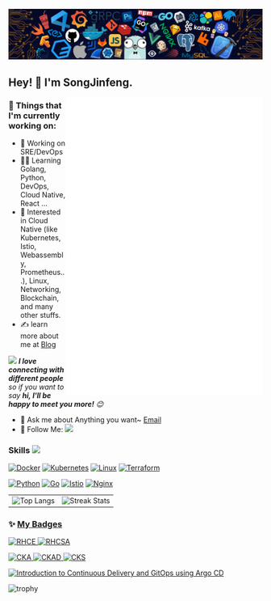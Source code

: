 <!-- https://github.com/Anmol-Baranwal/Cool-GIFs-For-GitHub -->

<!-- Greeting -->
<!-- ![Banner](assets/Bottom_up.svg) -->
![](assets/tools.png)

<!-- <img align="right" width="33%" style="margin-bottom: 2em" src="https://raw.githubusercontent.com/SJFCS/SJFCS/main/assets/Popper.png">  -->

## Hey! :wave: I'm SongJinfeng.

<!-- [![Typing SVG](https://readme-typing-svg.herokuapp.com?color=%2336BCF7&center=true&vCenter=true&width=600&lines=Hi+there+👋,+I+am+SongJinfeng;+Welcome+to+My+Profile!;Over+4+years+of+programming+experience;Always+learning+new+things+;Machine+learning+enthusiast+;Kaggle+community+member)](https://git.io/typing-svg) -->

<!--Introduction -->

<img src="/github-metrics.svg" alt="Metrics" align="right" width="390">

### 💼 Things that I'm currently working on: 

- 🤖 Working on SRE/DevOps
- 👨‍💻 Learning Golang, Python, DevOps, Cloud Native, React ...
- 🎣 Interested in Cloud Native (like Kubernetes, Istio, Webassembly, Prometheus...), Linux, Networking, Blockchain, and many other stuffs.
- ✍️ learn more about me at [Blog](https://cloudnative.love/)

<img src="https://media.giphy.com/media/LnQjpWaON8nhr21vNW/giphy.gif" width="40"> <em><b>I love connecting with different people</b> so if you want to say <b>hi, I'll be happy to meet you more!</b> :blush:</em>

- 💬 Ask me about Anything you want~ [Email](mailto:song.jinfeng@outlook.com)
- 👏 Follow Me: [![](https://img.shields.io/github/followers/SJFCS?label=follow%20me&style=social)](https://github.com/SJFCS/SJFCS)
<!--
### 🌱 Challenges that I’m currently challenging myself:
I decided to take spare time focusing on feeding more knowledge:books: to myself. I set a couple of self-challenges in order to push myself more further.:running: 

* Learn to code:man_technologist: 2-3 hours a day with no distraction ( One or two day off a week. ) 
* Read:newspaper: Dev and Ops articles daily 
* Avoid spending too much time on Short video Entertainment:skull_and_crossbones:
* Adapting the minimalism life style
-->

<!-- Your badges -->
### Skills <img src="https://media.giphy.com/media/WUlplcMpOCEmTGBtBW/giphy.gif" width="30">

<!-- Badges List: https://github.com/alexandresanlim/Badges4-README.md-Profile -->

[![Docker](https://img.shields.io/badge/Docker-2CA5E0?style=for-the-badge&logo=docker&logoColor=white)](https://www.docker.com/)
[![Kubernetes](https://img.shields.io/badge/kubernetes-%23326ce5.svg?style=for-the-badge&logo=kubernetes&logoColor=white)](https://github.com/kubernetes/kubernetes)
[![Linux](https://img.shields.io/badge/Linux-FCC624?style=for-the-badge&logo=linux&logoColor=black)](https://github.com/torvalds/linux)
[![Terraform](https://img.shields.io/badge/Terraform-7B42BC?style=for-the-badge&logo=terraform&logoColor=white)](https://github.com/hashicorp/terraform)

[![Python](https://img.shields.io/badge/python-%2314354C.svg?style=for-the-badge&logo=python&logoColor=white)](https://github.com/python/cpython)
[![Go](https://img.shields.io/badge/go-%2300ADD8.svg?style=for-the-badge&logo=go&logoColor=white)](https://github.com/golang/go)
[![Istio](https://img.shields.io/badge/Istio-466BB0?style=for-the-badge&logo=Istio&logoColor=white)](https://github.com/istio/istio)
[![Nginx](https://img.shields.io/badge/Nginx-%23009639.svg?style=for-the-badge&logo=nginx&logoColor=white)](https://github.com/nginx/nginx)

<!-- <img src="https://github-readme-stats.vercel.app/api?username=SJFCS&theme=graywhite&show_icons=true"  width="500" height="auto" align="right" alt="github stats" /> -->


<table style="width:100%" ><tr>
<td><img src=https://github-readme-stats.vercel.app/api/top-langs/?username=SJFCS&theme=default&layout=compact&hide=css,html,smarty,TypeScript width="auto" height="160" alt="Top Langs" border=0></td>
<td><img src=https://github-readme-streak-stats.herokuapp.com/?user=SJFCS width="auto" height="160" alt="Streak Stats" border=0></td>
</tr></table>

<!-- <img src="https://activity-graph.herokuapp.com/graph?username=SJFCS&hide_border=true&theme=github-light"  width="auto" height="auto" align="center" alt="Contribution Graph" />  -->


### ✨ [My Badges](https://www.credly.com/users/username.songjinfeng)

<p align=""> 
  <a href="https://www.credly.com/badges/14b87040-30ed-446d-b269-b693a2f0a0d0">
    <img width="200" height="200" src="https://images.credly.com/size/220x220/images/19c4e804-54fe-4857-b022-7cfd5520596c/image.png" alt="RHCE" />
  </a>
  <a href="https://www.credly.com/badges/46d4a035-24e7-4408-9237-42eba03c64cf">
    <img width="200" height="200" src="https://images.credly.com/size/220x220/images/572de0ba-2c59-4816-a59d-b0e1687e45ee/image.png" alt="RHCSA" />
  </a>
</p>

<p align=""> 
  <a href="https://www.credly.com/badges/7f665fcf-c0a4-44e7-8b09-06584280dfc2">
    <img width="200" height="200" src="https://images.credly.com/size/220x220/images/8b8ed108-e77d-4396-ac59-2504583b9d54/cka_from_cncfsite__281_29.png" alt="CKA" />
  </a>
  <a href="https://www.credly.com/badges/c37a3b97-5438-4c05-a28b-6ea2d6f38905">
    <img width="200" height="200" src="https://images.credly.com/size/220x220/images/f88d800c-5261-45c6-9515-0458e31c3e16/ckad_from_cncfsite.png" alt="CKAD" />
  </a>
  <a href="https://www.credly.com/badges/02d42601-dfd8-41de-a90b-6e1aba0c716d">
    <img width="200" height="200" src="https://images.credly.com/size/220x220/images/9945dfcb-1cca-4529-85e6-db1be3782210/kubernetes-security-specialist-logo2.png" alt="CKS" />
  </a> 
</p>

<p align=""> 
  <a href="https://www.credential.net/d8d99fb8-92b1-4fee-8e71-cd6158277c19#gs.46sctu">
    <img width="200" height="200" src="https://api.accredible.com/v1/frontend/credential_website_embed_image/badge/79461204" alt="Introduction to Continuous Delivery and GitOps using Argo CD" />
  </a>
</p>

<p align=""> 
  <img src="https://github-profile-trophy.vercel.app/?username=SJFCS&row=1" alt="trophy" />
</p>

<!-- ![Banner](assets/Bottom_down.svg) -->
